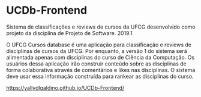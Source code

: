 # UCDb-Frontend
Sistema de classificações e reviews de cursos da UFCG desenvolvido como projeto da disciplina de Projeto de Software. 2019.1

O UFCG Cursos database é uma aplicação para classificação e reviews de disciplinas de cursos da UFCG. Por enquanto, a versão 1 do sistema será alimentada apenas com disciplinas do curso de Ciência da Computação. Os usuários dessa aplicação irão construir conteúdo sobre as disciplinas de forma colaborativa através de comentários e likes nas disciplinas. O sistema deve usar essa informação construída para rankear as disciplinas do curso.



https://yallydlgaldino.github.io/UCDb-Frontend/

